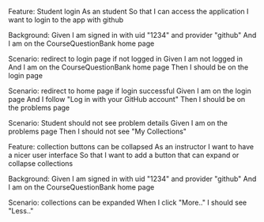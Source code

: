 Feature: Student login
    As an student
    So that I can access the application
	  I want to login to the app with github

Background:
  	Given I am signed in with uid "1234" and provider "github"
	  And I am on the CourseQuestionBank home page

Scenario: redirect to login page if not logged in
	  Given I am not logged in
	  And I am on the CourseQuestionBank home page
	  Then I should be on the login page

Scenario: redirect to home page if login successful
	  Given I am on the login page
	  And I follow "Log in with your GitHub account"
	  Then I should be on the problems page

Scenario: Student should not see problem details
	Given I am on the problems page
    Then I should not see "My Collections"





Feature: collection buttons can be collapsed
	As an instructor
	I want to have a nicer user interface 
	So that I want to add a button that can expand or collapse collections  

Background:
	Given I am signed in with uid "1234" and provider "github"
	And I am on the CourseQuestionBank home page

Scenario: collections can be expanded
  When I click "More.." I should see "Less.."

